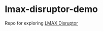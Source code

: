 # lmax-disruptor-demo

Repo for exploring [LMAX Disruptor](https://lmax-exchange.github.io/disruptor/user-guide/index.html)

